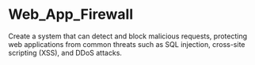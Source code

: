 # Web_App_Firewall
Create a system that can detect and block malicious requests, protecting web applications from common threats such as SQL injection, cross-site scripting (XSS), and DDoS attacks.
